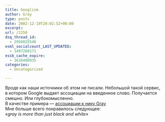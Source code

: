 ```yaml
---
title: Googlism
author: Gray
type: posts
date: 2002-12-19T20:02:52+00:00
excerpt:
url: /2250
dsq_thread_id:
  - 2956025546
esml_socialcount_LAST_UPDATED:
  - 1497260171
essb_cache_expire:
  - 1616480935
categories:
  - Uncategorized

---
```








Вроде как наши источники об этом не писали. Небольшой такой сервис, в котором Google выдает ассоциации на введенное слово. Получается смешно. Или глубокомысленно.  
В качестве примера &#8212; [ассоциации к нику Gray][1]  
Мне больше всего понравилось следующее:  
_&#171;gray is more than just black and white&#187;_

 [1]: http://googlism.com/index.htm?ism=Gray&type=1